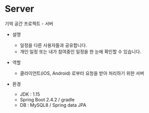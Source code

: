 # Server
기억 공간 프로젝트 - 서버

+ 설명
  * 일정을 다른 사용자들과 공유합니다.
  * 개인 일정 또는 내가 참여중인 일정을 한 눈에 확인할 수 있습니다.

+ 역할
  * 클라이언트(iOS, Android) 로부터 요청을 받아 처리하기 위한 서버

+ 환경
  * JDK : 1.15
  * Spring Boot 2.4.2 / gradle
  * DB : MySQL8 / Spring data JPA
